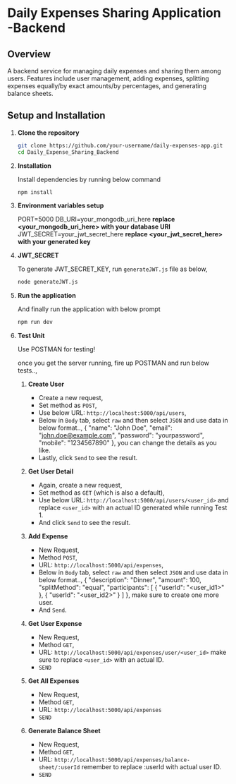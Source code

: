 # Daily Expenses Sharing Application -Backend

## Overview
A backend service for managing daily expenses and sharing them among users. Features include user management, adding expenses, splitting expenses equally/by exact amounts/by percentages, and generating balance sheets.

## Setup and Installation

1. **Clone the repository**
   ```sh
   git clone https://github.com/your-username/daily-expenses-app.git
   cd Daily_Expense_Sharing_Backend
2. **Installation**

    Install dependencies by running below command
    ```sh
    npm install
3. **Environment variables setup**

    PORT=5000
    DB_URI=your_mongodb_uri_here **replace <your_mongodb_uri_here> with your database URI**
    JWT_SECRET=your_jwt_secret_here **replace <your_jwt_secret_here> with your generated key**
4.  **JWT_SECRET**

    To generate JWT_SECRET_KEY, run `generateJWT.js` file as below,
    ```sh
    node generateJWT.js
5. **Run the application**

    And finally run the application with below prompt
    ```sh
    npm run dev

6.  **Test Unit**
    
    Use POSTMAN for testing!

    once you get the server running, fire up POSTMAN and run below tests..,

    1.  **Create User**

        * Create a new request,
        * Set method as `POST`,
        * Use below URL:
            `http://localhost:5000/api/users`,
        * Below in `Body` tab, select `raw` and then    select `JSON` and use data in below format..,
            {
                "name": "John Doe",
                "email": "john.doe@example.com",
                "password": "yourpassword",
                "mobile": "1234567890"
            }, you can change the details as you like.
        * Lastly, click `Send` to see the result.

    2. **Get User Detail**

        * Again, create a new request,
        * Set method as `GET` (which is also a default),
        * Use below URL:
            `http://localhost:5000/api/users/<user_id>`
            and replace `<user_id>` with an actual ID generated while running Test 1.
        * And click `Send` to see the result.
    
    3. **Add Expense**

        * New Request,
        * Method `POST`,
        * URL:
            `http://localhost:5000/api/expenses`,
        * Below in `Body` tab, select `raw` and then    select `JSON` and use data in below format..,
            {
                "description": "Dinner",
                "amount": 100,
                "splitMethod": "equal",
                "participants": [
                    { "userId": "<user_id1>" },
                    { "userId": "<user_id2>" }
                ]
            }, make sure to create one more user.
        * And `Send`.
    
    4. **Get User Expense**

        * New Request,
        * Method `GET`,
        * URL:
            `http://localhost:5000/api/expenses/user/<user_id>`
            make sure to replace `<user_id>` with an actual ID.
        * `SEND`

    5. **Get All Expenses**

        * New Request,
        * Method `GET`,
        * URL:
            `http://localhost:5000/api/expenses`
        * `SEND`
    
    6. **Generate Balance Sheet**

        * New Request,
        * Method `GET`,
        * URL:
            `http://localhost:5000/api/expenses/balance-sheet/:userId`
            remember to replace :userId with actual user ID.
        * `SEND`